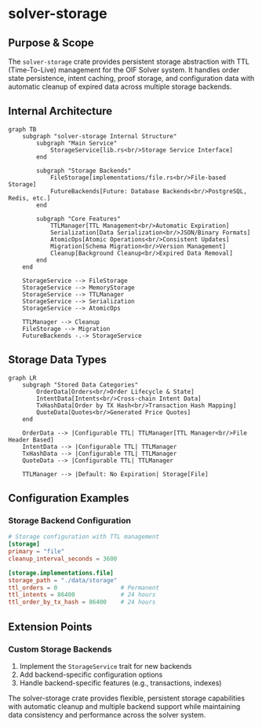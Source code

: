 # solver-storage

## Purpose & Scope

The `solver-storage` crate provides persistent storage abstraction with TTL (Time-To-Live) management for the OIF Solver system. It handles order state persistence, intent caching, proof storage, and configuration data with automatic cleanup of expired data across multiple storage backends.

## Internal Architecture

```mermaid
graph TB
    subgraph "solver-storage Internal Structure"
        subgraph "Main Service"
            StorageService[lib.rs<br/>Storage Service Interface]
        end

        subgraph "Storage Backends"
            FileStorage[implementations/file.rs<br/>File-based Storage]
            FutureBackends[Future: Database Backends<br/>PostgreSQL, Redis, etc.]
        end

        subgraph "Core Features"
            TTLManager[TTL Management<br/>Automatic Expiration]
            Serialization[Data Serialization<br/>JSON/Binary Formats]
            AtomicOps[Atomic Operations<br/>Consistent Updates]
            Migration[Schema Migration<br/>Version Management]
            Cleanup[Background Cleanup<br/>Expired Data Removal]
        end
    end

    StorageService --> FileStorage
    StorageService --> MemoryStorage
    StorageService --> TTLManager
    StorageService --> Serialization
    StorageService --> AtomicOps

    TTLManager --> Cleanup
    FileStorage --> Migration
    FutureBackends -.-> StorageService
```

## Storage Data Types

```mermaid
graph LR
    subgraph "Stored Data Categories"
        OrderData[Orders<br/>Order Lifecycle & State]
        IntentData[Intents<br/>Cross-chain Intent Data]
        TxHashData[Order by TX Hash<br/>Transaction Hash Mapping]
        QuoteData[Quotes<br/>Generated Price Quotes]
    end

    OrderData --> |Configurable TTL| TTLManager[TTL Manager<br/>File Header Based]
    IntentData --> |Configurable TTL| TTLManager
    TxHashData --> |Configurable TTL| TTLManager
    QuoteData --> |Configurable TTL| TTLManager

    TTLManager --> |Default: No Expiration| Storage[File]
```

## Configuration Examples

### Storage Backend Configuration

```toml
# Storage configuration with TTL management
[storage]
primary = "file"
cleanup_interval_seconds = 3600

[storage.implementations.file]
storage_path = "./data/storage"
ttl_orders = 0                  # Permanent
ttl_intents = 86400             # 24 hours
ttl_order_by_tx_hash = 86400    # 24 hours
```

## Extension Points

### Custom Storage Backends

1. Implement the `StorageService` trait for new backends
2. Add backend-specific configuration options
3. Handle backend-specific features (e.g., transactions, indexes)

The solver-storage crate provides flexible, persistent storage capabilities with automatic cleanup and multiple backend support while maintaining data consistency and performance across the solver system.
